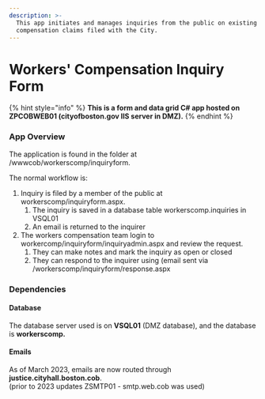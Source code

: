 ```yaml
---
description: >-
  This app initiates and manages inquiries from the public on existing workers'
  compensation claims filed with the City.
---
```


# Workers' Compensation Inquiry Form

{% hint style="info" %}
**This is a form and data grid C# app hosted on ZPCOBWEB01 (cityofboston.gov IIS server in DMZ).**
{% endhint %}

### App Overview

The application is found in the folder at /wwwcob/workerscomp/inquiryform.

The normal workflow is:

1. Inquiry is filed by a member of the public at workerscomp/inquiryform.aspx.&#x20;
   1. The inquiry is saved in a database table workerscomp.inquiries in VSQL01
   2. An email is returned to the inquirer
2. The workers compensation team login to workercomp/inquiryform/inquiryadmin.aspx and review the request.
   1. They can make notes and mark the inquiry as open or closed
   2. They can respond to the inquirer using (email sent via /workerscomp/inquiryform/response.aspx

### Dependencies

#### Database

The database server used is on **VSQL01** (DMZ database), and the database is **workerscomp.**&#x20;

#### Emails

As of March 2023, emails are now routed through **justice.cityhall.boston.cob**. \
(prior to 2023 updates ZSMTP01 - smtp.web.cob was used)
